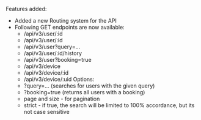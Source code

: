 Features added:
- Added a new Routing system for the API
- Following GET endpoints are now available:
    + /api/v3/user/:id
    + /api/v3/user/:id
    + /api/v3/user?query=...
    + /api/v3/user/:id/history
    + /api/v3/user?booking=true
    + /api/v3/device
    + /api/v3/device/:id
    + /api/v3/device/:uid
    Options:
    + ?query=... (searches for users with the given query)
    + ?booking=true (returns all users with a booking)
    + page and size - for pagination
    + strict - if true, the search will be limited to 100% accordance, but its not case sensitive